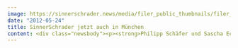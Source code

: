 ```yaml
---
image: https://sinnerschrader.news/media/filer_public_thumbnails/filer_public/d1/5c/d15cf8f1-1313-41d1-8b7d-4b940431e058/varfoldersdjk8pxf42x64d8fxslz8jcc8fc0000gnttmprrmo_p__480x288_q85_crop_subsampling-2_upscale.png
date: "2012-05-24"
title: SinnerSchrader jetzt auch in München
content: <div class="newsbody"><p><strong>Philipp Schäfer und Sascha Echt leiten den neuen Standort</strong></p><p>Nach Hamburg, Frankfurt am Main und Berlin eröffnet SinnerSchrader nun auch ein Büro in München. An der Spitze der südlichsten Dependance stehen Philipp Schäfer und Sascha Echt.</p><p>Philipp Schäfer (41) führte bis Ende 2011 die Geschäfte des deutschen Büros der Design- und Innovationsberatung IDEO. Sascha Echt (36) wechselt aus der Freiberuflichkeit von der Elbe an die Isar, vorher wirkte er bei Tribal DDB.</p><p>In München werden interdisziplinäre Teams aus den Bereichen Beratung, Technik und Kreation die gesamte Bandbreite der SinnerSchrader-Leistungen abdecken. Ein besonderer Fokus von Schäfer und Echt liegt dabei auf dem Ausbau von Angeboten wie Service Design und Business Model Innovation.</p><p>Durch das Münchener Büro intensiviert SinnerSchrader auch die Betreuung seines Großkunden Allianz. Mittelfristig soll das Team auf über 30 Mitarbeiter wachsen. Alle offenen Stellen unter <a href="http&#58;//sinnerschrader.com/karriere">http&#58;//sinnerschrader.com/karriere</a>.</p><p>Philipp Schäfer, Executive Director München über SinnerSchrader&#58; “Das Zusammenspiel von Strategie, Technik und Design mit einer radikalen Nutzerausrichtung ermöglicht die Entwicklung von relevanten Service- und Produktinnovationen. Dafür steht SinnerSchrader. Und dafür stehen Sascha und ich. Wir freuen uns, ein exzellentes Team zusammenzustellen, Neues auszuprobieren, mit den anderen Büros eng zusammenzuarbeiten und einen schlagkräftigen Standort aufzubauen.”</p><p>Sascha Echt, Executive Director München&#58; “Die Kombination aus umfassender Digitalkompetenz, einer hervorragenden Firmenkultur, jahrelanger Erfahrung und Innovationsbereitschaft bei SinnerSchrader ist einmalig. Ich freue mich mit Philipp sehr auf die großartige Herausforderung, an der Isar einen neuen Standort für eine der Top-Agenturen in Europa gestalten zu können. Der Aufbau eines erstklassigen Teams, mit dem wir außergewöhnliche und innovative Lösungen entwickeln werden, steht nun an erster Stelle.”</p><p>“Mit München gründen wir einen weiteren, starken Standort“, ergänzt Matthias Schrader, CEO der SinnerSchrader Gruppe. “Wir freuen uns, mit Philipp und Sascha zwei klasse Köpfe für diese spannende Aufgabe gewonnen zu haben. Mit ihnen wollen wir unser Leistungsportfolio gezielt ausbauen und gesund mit unseren Kunden wachsen."</p><p>Download&#58; <a href="http&#58;//www.sinnerschrader.com/files/2012/05/Schaefer-Echt-SinnerSchrader.png">Foto</a><br/>Download&#58; <a href="http&#58;//cl.ly/1w1o1c3j3U2P0F3J2Z1p">SinnerSchrader-Logos</a></p><p><strong>Über Philipp Schäfer<br/></strong>Philipp Schäfer (41) führte zuletzt in München als Geschäftsführer und Associate Partner das deutsche Büro von IDEO, der renommierten Design- und Innovationsberatung mit Hauptsitz in Palo Alto. In seiner Zeit bei IDEO arbeitete er mit internationalen Kunden aus den Bereichen Financial Services, Automotive, Healthcare, F&amp;B, Telekommunikation sowie Start-Ups, u.a. HackFwd des Xing-Gründers Lars Hinrichs. Stationen vor IDEO waren u.a. die Design- und Kommunikationsagentur Kochan &amp; Partner in München sowie Razorfish, deren deutsches Büro er 1997 mitgründete und bis 2001 als Vorstand leitete. 1995 gründete Schäfer in München Peppermind, eine der ersten deutschen Internet-Agenturen. Der erfahrene Gründer, Designer und Stratege ist ein Spezialist für Interaction Design und Innovationsentwicklung.</p><p><strong>Über Sascha Echt</strong><br/>Sascha Echt (36) war bislang als freiberuflicher Interim Manager aktiv, u.a. für SinnerSchrader. Im Jahr 2011 leitete Sascha Echt dort den Relaunch von comdirect.de. Im Jahr 2012 unterstützte er für mehrere Monate SinnerSchrader beim Aufbau von internationalen E-Commerce-Plattformen eines Neukunden aus der Schweiz. In seiner vorherigen Position als Account Director bei Tribal DDB betreute er internationale Kunden wie Montblanc Hamburg/Tokio sowie Novartis EMEA. Besondere Expertise sammelte Sascha Echt dabei im internationalen Projektmanagement sowie in der interkulturellen Zusammenarbeit. Der gelernte Kaufmann und studierte Kommunikationswirt bringt Erfahrung aus 11 Jahren Account Management auf Kunden und Agenturseite im In- und Ausland mit.</p><p><strong>Über SinnerSchrader<br/></strong>SinnerSchrader gehört zu den führenden Digitalagenturen in Europa. SinnerSchrader entwickelt interaktive Strategien, Plattformen und Applikationen, die radikale Beziehungen zwischen Konsumenten und Marken schaffen. In der SinnerSchrader-Gruppe arbeiten über 400 Mitarbeiter an den Standorten Hamburg, Frankfurt am Main, München, Berlin und Hannover für Kunden wie Allianz, TUI, Tchibo, simyo, REWE, comdirect bank, PPR Group, OTTO und Steigenberger. SinnerSchrader wurde 1996 gegründet und ist seit 1999 börsennotiert.</p><p><a class="news-backlink" href="/de/"><svg class="svg-ico svg-ico--arrow-left"><use xlink&#58;href="#arrow-down"></use></svg>Zurück zur Presse Übersicht</a></p></div>
---
```

